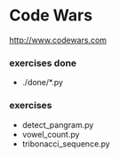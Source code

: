 # Code Wars
http://www.codewars.com

### exercises done
- ./done/*.py

### exercises
- detect_pangram.py
- vowel_count.py
- tribonacci_sequence.py
